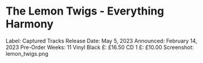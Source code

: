 # The Lemon Twigs - Everything Harmony

Label: Captured Tracks
Release Date: May 5, 2023
Announced: February 14, 2023
Pre-Order Weeks: 11
Vinyl Black £: £16.50
CD 1 £: £10.00
Screenshot: lemon_twigs.png